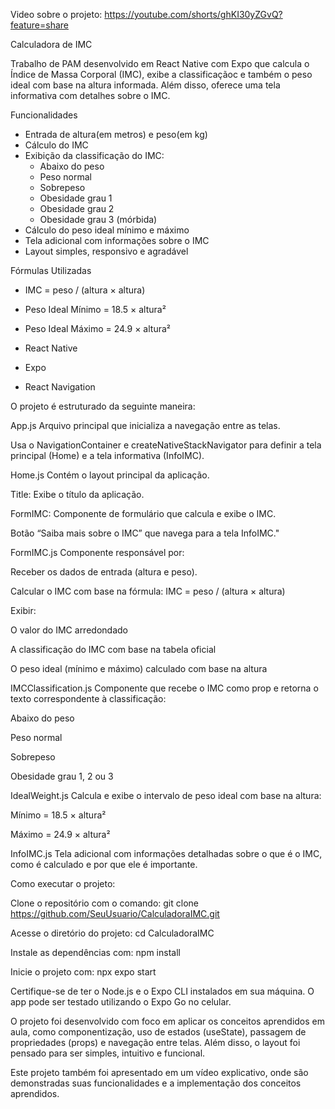 Video sobre o projeto: https://youtube.com/shorts/ghKI30yZGvQ?feature=share

Calculadora de IMC

Trabalho de PAM desenvolvido em React Native com Expo que calcula o Índice de Massa Corporal (IMC), exibe a classificaçãoc e também o peso ideal com base na altura informada. Além disso, oferece uma tela informativa com detalhes sobre o IMC.



Funcionalidades

- Entrada de altura(em metros) e peso(em kg)
- Cálculo do IMC
- Exibição da classificação do IMC:
  - Abaixo do peso
  - Peso normal
  - Sobrepeso
  - Obesidade grau 1
  - Obesidade grau 2
  - Obesidade grau 3 (mórbida)
- Cálculo do peso ideal mínimo e máximo
- Tela adicional com informações sobre o IMC
- Layout simples, responsivo e agradável



Fórmulas Utilizadas

- IMC = peso / (altura × altura)
- Peso Ideal Mínimo = 18.5 × altura²
- Peso Ideal Máximo = 24.9 × altura²


- React Native
- Expo
- React Navigation

O projeto é estruturado da seguinte maneira:

App.js
Arquivo principal que inicializa a navegação entre as telas.

Usa o NavigationContainer e createNativeStackNavigator para definir a tela principal (Home) e a tela informativa (InfoIMC).

Home.js
Contém o layout principal da aplicação.

Title: Exibe o título da aplicação.

FormIMC: Componente de formulário que calcula e exibe o IMC.

Botão “Saiba mais sobre o IMC” que navega para a tela InfoIMC."

FormIMC.js
Componente responsável por:

Receber os dados de entrada (altura e peso).

Calcular o IMC com base na fórmula:
IMC = peso / (altura × altura)

Exibir:

O valor do IMC arredondado

A classificação do IMC com base na tabela oficial

O peso ideal (mínimo e máximo) calculado com base na altura

IMCClassification.js
Componente que recebe o IMC como prop e retorna o texto correspondente à classificação:

Abaixo do peso

Peso normal

Sobrepeso

Obesidade grau 1, 2 ou 3

IdealWeight.js
Calcula e exibe o intervalo de peso ideal com base na altura:

Mínimo = 18.5 × altura²

Máximo = 24.9 × altura²

InfoIMC.js
Tela adicional com informações detalhadas sobre o que é o IMC, como é calculado e por que ele é importante.

Como executar o projeto:

Clone o repositório com o comando: git clone https://github.com/SeuUsuario/CalculadoraIMC.git

Acesse o diretório do projeto: cd CalculadoraIMC

Instale as dependências com: npm install

Inicie o projeto com: npx expo start

Certifique-se de ter o Node.js e o Expo CLI instalados em sua máquina. O app pode ser testado utilizando o Expo Go no celular.

O projeto foi desenvolvido com foco em aplicar os conceitos aprendidos em aula, como componentização, uso de estados (useState), passagem de propriedades (props) e navegação entre telas. Além disso, o layout foi pensado para ser simples, intuitivo e funcional.

Este projeto também foi apresentado em um vídeo explicativo, onde são demonstradas suas funcionalidades e a implementação dos conceitos aprendidos.


